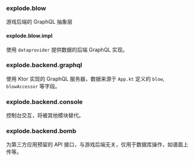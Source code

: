 
### explode.blow

游戏后端的 GraphQL 抽象层

#### explode.blow.impl

使用 `dataprovider` 提供数据的后端 GraphQL 实现。

### explode.backend.graphql

使用 Ktor 实现的 GraphQL 服务器，数据来源于 `App.kt` 定义的 `blow`, `blowAccessor` 等字段。

### explode.backend.console

控制台交互，将被其他模块替代。

### explode.backend.bomb

为第三方应用预留的 API 接口，与游戏后端无关，仅用于数据库操作，如谱面上传等。